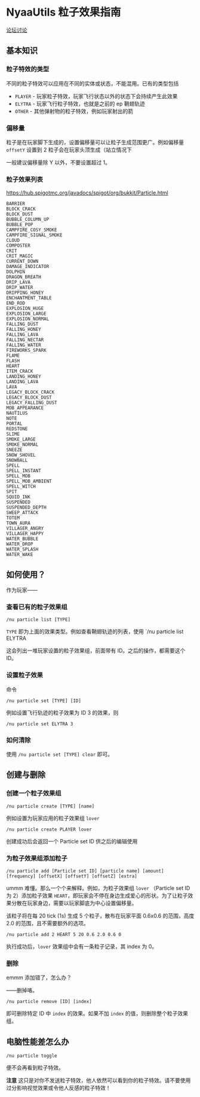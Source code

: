 # NyaaUtils 粒子效果指南

[论坛讨论](https://bbs.nyaa.cat/d/1165)

## 基本知识

### 粒子特效的类型

不同的粒子特效可以应用在不同的实体或状态，不能混用。已有的类型包括

- `PLAYER` - 玩家粒子特效，玩家飞行状态以外的状态下会持续产生此效果
- `ELYTRA` - 玩家飞行粒子特效，也就是之前的 ep 鞘翅轨迹
- `OTHER` - 其他弹射物的粒子特效，例如玩家射出的箭

### 偏移量

粒子是在玩家脚下生成的，设置偏移量可以让粒子生成范围更广。例如偏移量 `offsetY` 设置到 2 粒子会在玩家头顶生成（站立情况下

一般建议偏移量除 Y 以外，不要设置超过 1。

### 粒子效果列表

https://hub.spigotmc.org/javadocs/spigot/org/bukkit/Particle.html

```
BARRIER
BLOCK_CRACK
BLOCK_DUST
BUBBLE_COLUMN_UP
BUBBLE_POP
CAMPFIRE_COSY_SMOKE
CAMPFIRE_SIGNAL_SMOKE
CLOUD
COMPOSTER
CRIT
CRIT_MAGIC
CURRENT_DOWN
DAMAGE_INDICATOR
DOLPHIN
DRAGON_BREATH
DRIP_LAVA
DRIP_WATER
DRIPPING_HONEY
ENCHANTMENT_TABLE
END_ROD
EXPLOSION_HUGE
EXPLOSION_LARGE
EXPLOSION_NORMAL
FALLING_DUST
FALLING_HONEY
FALLING_LAVA
FALLING_NECTAR
FALLING_WATER
FIREWORKS_SPARK
FLAME
FLASH
HEART
ITEM_CRACK
LANDING_HONEY
LANDING_LAVA
LAVA
LEGACY_BLOCK_CRACK
LEGACY_BLOCK_DUST
LEGACY_FALLING_DUST
MOB_APPEARANCE
NAUTILUS
NOTE
PORTAL
REDSTONE
SLIME
SMOKE_LARGE
SMOKE_NORMAL
SNEEZE
SNOW_SHOVEL
SNOWBALL
SPELL
SPELL_INSTANT
SPELL_MOB
SPELL_MOB_AMBIENT
SPELL_WITCH
SPIT
SQUID_INK
SUSPENDED
SUSPENDED_DEPTH
SWEEP_ATTACK
TOTEM
TOWN_AURA
VILLAGER_ANGRY
VILLAGER_HAPPY
WATER_BUBBLE
WATER_DROP
WATER_SPLASH
WATER_WAKE
```

## 如何使用？

作为玩家——

### 查看已有的粒子效果组

```
/nu particle list [TYPE]
```

`TYPE` 即为上面的效果类型。例如查看鞘翅轨迹的列表，使用 `/nu particle list ELYTRA

这会列出一堆玩家设置的粒子效果组，前面带有 ID。之后的操作，都需要这个 ID。

### 设置粒子效果

命令

```
/nu particle set [TYPE] [ID]
```

例如设置飞行轨迹的粒子效果为 ID 3 的效果，则

```
/nu particle set ELYTRA 3
```

### 如何清除

使用 `/nu particle set [TYPE] clear` 即可。

## 创建与删除

### 创建一个粒子效果组

```
/nu particle create [TYPE] [name]
```

例如设置为玩家应用的粒子效果组 `lover`

```
/nu particle create PLAYER lover
```

创建成功后会返回一个 Particle set ID 供之后的编辑使用

### 为粒子效果组添加粒子

```
/nu particle add [Particle set ID] [particle name] [amount] [frequency] [offsetX] [offsetY] [offsetZ] [extra]
```

ummm 难懂。那么一个个来解释。例如，为粒子效果组 `lover` （Particle set ID 为 2）添加粒子效果 `HEART`，即玩家会不停在身边生成爱心的形状。为了让粒子效果分散在玩家身边，需要以玩家脚底为中心设置偏移量。

该粒子将在每 20 tick (1s) 生成 5 个粒子，散布在玩家平面 0.6x0.6 的范围，高度 2.0 的范围，且不需要额外的选项。

```
/nu particle add 2 HEART 5 20 0.6 2.0 0.6 0
```

执行成功后，`lover` 效果组中会有一条粒子记录，其 index 为 0。

### 删除

emmm 添加错了，怎么办？

——删掉咯。

```
/nu particle remove [ID] [index]
```

即可删除特定 ID 中 `index` 的效果。如果不加 `index` 的值，则删除整个粒子效果组。

## 电脑性能差怎么办

```
/nu particle toggle
```

便不会再看到粒子特效。

**注意** 这只是对你不发送粒子特效，他人依然可以看到你的粒子特效。请不要使用过分影响视觉效果或令他人反感的粒子特效！
